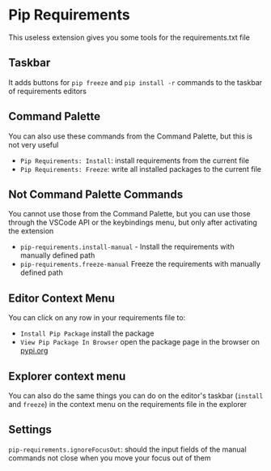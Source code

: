 # Pip Requirements

This useless extension gives you some tools for the requirements.txt file

## Taskbar

It adds buttons for `pip freeze` and `pip install -r` commands to the taskbar of requirements editors

## Command Palette

You can also use these commands from the Command Palette, but this is not very useful

- `Pip Requirements: Install`: install requirements from the current file
- `Pip Requirements: Freeze`: write all installed packages to the current file

## Not Command Palette Commands

You cannot use those from the Command Palette, but you can use those through the VSCode API or the keybindings menu, but only after activating the extension

- `pip-requirements.install-manual` - Install the requirements with manually defined path
- `pip-requirements.freeze-manual` Freeze the requirements with manually defined path

## Editor Context Menu

You can click on any row in your requirements file to:

- `Install Pip Package` install the package
- `View Pip Package In Browser` open the package page in the browser on [pypi.org](https://pypi.org/)

## Explorer context menu

You can also do the same things you can do on the editor's taskbar (`install` and `freeze`) in the context menu on the requirements file in the explorer

## Settings

`pip-requirements.ignoreFocusOut`: should the input fields of the manual commands not close when you move your focus out of them 